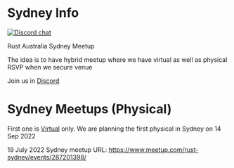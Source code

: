 # Sydney Info

[![Discord chat][discord-badge]][discord-url]

Rust Australia Sydney Meetup 

The idea is to have hybrid meetup where we have virtual as well as physical RSVP when we secure venue

Join us in [Discord](https://discord.gg/pW35BNSBeV)

# Sydney Meetups (Physical)

First one is [Virtual](https://github.com/RustAU/Virtual) only. We are planning the first physical in Sydney on 14 Sep 2022

19 July 2022 Sydney meetup URL: https://www.meetup.com/rust-sydney/events/287201398/

[discord-badge]: https://img.shields.io/discord/987700580866723880.svg?logo=discord
[discord-url]: https://discord.gg/pW35BNSBeV

